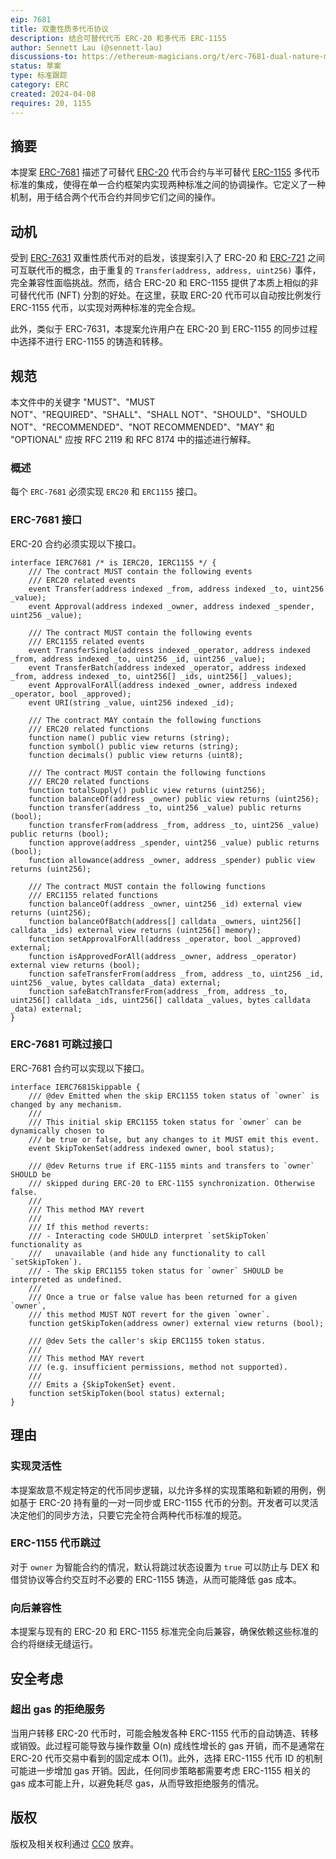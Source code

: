 ```yaml
---
eip: 7681
title: 双重性质多代币协议
description: 结合可替代代币 ERC-20 和多代币 ERC-1155
author: Sennett Lau (@sennett-lau)
discussions-to: https://ethereum-magicians.org/t/erc-7681-dual-nature-multi-token-protocol/19590
status: 草案
type: 标准跟踪
category: ERC
created: 2024-04-08
requires: 20, 1155
---
```


## 摘要

本提案 [ERC-7681](./eip-7681.md) 描述了可替代 [ERC-20](./eip-20.md) 代币合约与半可替代 [ERC-1155](./eip-1155.md) 多代币标准的集成，使得在单一合约框架内实现两种标准之间的协调操作。它定义了一种机制，用于结合两个代币合约并同步它们之间的操作。

## 动机

受到 [ERC-7631](./eip-7631.md) 双重性质代币对的启发，该提案引入了 ERC-20 和 [ERC-721](./eip-721.md) 之间可互联代币的概念，由于重复的 `Transfer(address, address, uint256)` 事件，完全兼容性面临挑战。然而，结合 ERC-20 和 ERC-1155 提供了本质上相似的非可替代代币 (NFT) 分割的好处。在这里，获取 ERC-20 代币可以自动按比例发行 ERC-1155 代币，以实现对两种标准的完全合规。

此外，类似于 ERC-7631，本提案允许用户在 ERC-20 到 ERC-1155 的同步过程中选择不进行 ERC-1155 的铸造和转移。

## 规范

本文件中的关键字 "MUST"、"MUST NOT"、"REQUIRED"、"SHALL"、"SHALL NOT"、"SHOULD"、"SHOULD NOT"、"RECOMMENDED"、"NOT RECOMMENDED"、"MAY" 和 "OPTIONAL" 应按 RFC 2119 和 RFC 8174 中的描述进行解释。

### 概述

每个 `ERC-7681` 必须实现 `ERC20` 和 `ERC1155` 接口。

### ERC-7681 接口

ERC-20 合约必须实现以下接口。

```solidity
interface IERC7681 /* is IERC20, IERC1155 */ {
    /// The contract MUST contain the following events
    /// ERC20 related events
    event Transfer(address indexed _from, address indexed _to, uint256 _value);
    event Approval(address indexed _owner, address indexed _spender, uint256 _value);

    /// The contract MUST contain the following events
    /// ERC1155 related events
    event TransferSingle(address indexed _operator, address indexed _from, address indexed _to, uint256 _id, uint256 _value);
    event TransferBatch(address indexed _operator, address indexed _from, address indexed _to, uint256[] _ids, uint256[] _values);
    event ApprovalForAll(address indexed _owner, address indexed _operator, bool _approved);
    event URI(string _value, uint256 indexed _id);

    /// The contract MAY contain the following functions
    /// ERC20 related functions
    function name() public view returns (string);
    function symbol() public view returns (string);
    function decimals() public view returns (uint8);

    /// The contract MUST contain the following functions
    /// ERC20 related functions
    function totalSupply() public view returns (uint256);
    function balanceOf(address _owner) public view returns (uint256);
    function transfer(address _to, uint256 _value) public returns (bool);
    function transferFrom(address _from, address _to, uint256 _value) public returns (bool);
    function approve(address _spender, uint256 _value) public returns (bool);
    function allowance(address _owner, address _spender) public view returns (uint256);

    /// The contract MUST contain the following functions
    /// ERC1155 related functions
    function balanceOf(address _owner, uint256 _id) external view returns (uint256);
    function balanceOfBatch(address[] calldata _owners, uint256[] calldata _ids) external view returns (uint256[] memory);
    function setApprovalForAll(address _operator, bool _approved) external;
    function isApprovedForAll(address _owner, address _operator) external view returns (bool);
    function safeTransferFrom(address _from, address _to, uint256 _id, uint256 _value, bytes calldata _data) external;
    function safeBatchTransferFrom(address _from, address _to, uint256[] calldata _ids, uint256[] calldata _values, bytes calldata _data) external;
}
```

### ERC-7681 可跳过接口

ERC-7681 合约可以实现以下接口。

```solidity
interface IERC7681Skippable {
    /// @dev Emitted when the skip ERC1155 token status of `owner` is changed by any mechanism.
    ///
    /// This initial skip ERC1155 token status for `owner` can be dynamically chosen to
    /// be true or false, but any changes to it MUST emit this event.
    event SkipTokenSet(address indexed owner, bool status);

    /// @dev Returns true if ERC-1155 mints and transfers to `owner` SHOULD be
    /// skipped during ERC-20 to ERC-1155 synchronization. Otherwise false.
    /// 
    /// This method MAY revert
    ///
    /// If this method reverts:
    /// - Interacting code SHOULD interpret `setSkipToken` functionality as
    ///   unavailable (and hide any functionality to call `setSkipToken`).
    /// - The skip ERC1155 token status for `owner` SHOULD be interpreted as undefined.
    ///
    /// Once a true or false value has been returned for a given `owner`,
    /// this method MUST NOT revert for the given `owner`.
    function getSkipToken(address owner) external view returns (bool);

    /// @dev Sets the caller's skip ERC1155 token status.
    ///
    /// This method MAY revert
    /// (e.g. insufficient permissions, method not supported).
    ///
    /// Emits a {SkipTokenSet} event.
    function setSkipToken(bool status) external;
}
```

## 理由

### 实现灵活性

本提案故意不规定特定的代币同步逻辑，以允许多样的实现策略和新颖的用例，例如基于 ERC-20 持有量的一对一同步或 ERC-1155 代币的分割。开发者可以灵活决定他们的同步方法，只要它完全符合两种代币标准的规范。

### ERC-1155 代币跳过

对于 `owner` 为智能合约的情况，默认将跳过状态设置为 `true` 可以防止与 DEX 和借贷协议等合约交互时不必要的 ERC-1155 铸造，从而可能降低 gas 成本。

### 向后兼容性

本提案与现有的 ERC-20 和 ERC-1155 标准完全向后兼容，确保依赖这些标准的合约将继续无缝运行。

## 安全考虑

### 超出 gas 的拒绝服务

当用户转移 ERC-20 代币时，可能会触发各种 ERC-1155 代币的自动铸造、转移或销毁。此过程可能导致与操作数量 O(n) 成线性增长的 gas 开销，而不是通常在 ERC-20 代币交易中看到的固定成本 O(1)。此外，选择 ERC-1155 代币 ID 的机制可能进一步增加 gas 开销。因此，任何同步策略都需要考虑 ERC-1155 相关的 gas 成本可能上升，以避免耗尽 gas，从而导致拒绝服务的情况。

## 版权

版权及相关权利通过 [CC0](../LICENSE.md) 放弃。